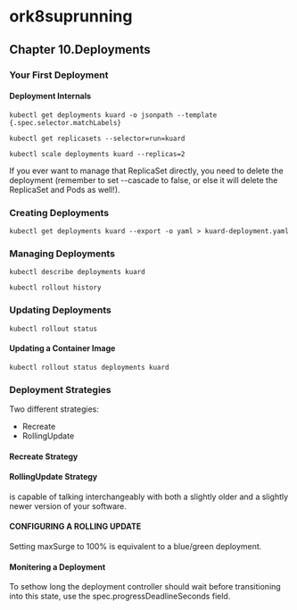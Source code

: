 # ork8suprunning


## Chapter 10.Deployments
### Your First Deployment
#### Deployment Internals
```
kubectl get deployments kuard -o jsonpath --template {.spec.selector.matchLabels}
```
```
kubectl get replicasets --selector=run=kuard
```
```
kubectl scale deployments kuard --replicas=2
```

If you ever want to manage that ReplicaSet directly, you need to delete the deployment (remember to set --cascade to false, or else it will delete the ReplicaSet and Pods as well!).

### Creating Deployments
```
kubectl get deployments kuard --export -o yaml > kuard-deployment.yaml
```

### Managing Deployments
```
kubectl describe deployments kuard
```
```
kubectl rollout history
```


### Updating Deployments
```
kubectl rollout status
```


#### Updating a Container Image
```
kubectl rollout status deployments kuard
```

### Deployment Strategies
Two different strategies:
- Recreate
- RollingUpdate

#### Recreate Strategy

#### RollingUpdate Strategy
is capable of talking interchangeably with both a slightly older and a slightly newer version of your software.

#### CONFIGURING A ROLLING UPDATE
Setting maxSurge to 100% is equivalent to a blue/green deployment.

#### Monitering a Deployment
To sethow long the deployment controller should wait before transitioning into this state, use the spec.progressDeadlineSeconds field.
